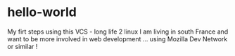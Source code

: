 # hello-world
My firt steps using this VCS - long life 2 linux
I am living in south France and want to be more involved in web development ...
using Mozilla Dev Network or similar !
